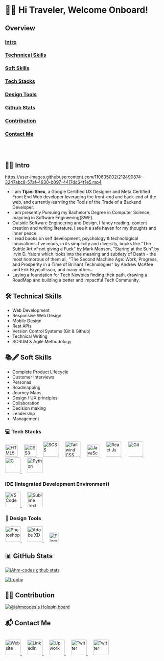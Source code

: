 # 👨‍✈️ Hi Traveler, Welcome Onboard!
## Overview 
### [Intro](https://github.com/iAhm-codes/iAhm-codes/edit/main/README.md#%EF%B8%8F-intro)
### [Technnical Skills](https://github.com/iAhm-codes/iAhm-codes/edit/main/README.md#-technical-skills)
### [Soft Skills](https://github.com/iAhm-codes/iAhm-codes/edit/main/README.md#-soft-skills)
### [Tech Stacks](https://github.com/iAhm-codes/iAhm-codes/edit/main/README.md#-tech-stacks)
### [Design Tools](https://github.com/iAhm-codes/iAhm-codes/edit/main/README.md#-design-tools)
### [Github Stats](https://github.com/iAhm-codes/iAhm-codes/edit/main/README.md#-github-stats)
### [Contribution](https://github.com/iAhm-codes/iAhm-codes/edit/main/README.md#-contribution)
### [Contact Me](https://github.com/iAhm-codes/iAhm-codes/edit/main/README.md#-contact-me)
<br>
<br>

## 👷‍♂️ Intro

https://user-images.githubusercontent.com/110635002/212490874-3247abc8-57af-4930-b097-4417dc64f1e5.mp4

- I am **Tijani Sheu**, a Google Certified UX Designer and Meta Certified Front End Web developer leveraging the front-end and back-end of the web, and currently learning the Tools of the Trade of a Backend Developer.
- I am presently Pursuing my Bachelor's Degree in Computer Science, majoring in Software Engineering(SWE).
- Outside Software Engineering and Design, I fancy reading, content creation and writing literature. I see it a safe haven for my thoughts and inner peace.
- I read books on self development, psychology & technological innovations. I've reads, in its simplicity and diversity, books like "The Subtle Art of not giving a Fuck" by Mark Manson, "Staring at the Sun" by Irvin D. Yalom which looks into the meaning and subtlety of Death - the most homorous of them all, "The Second Machine Age: Work, Progress, and Prosperity in a Time of Brilliant Technologies" by Andrew McAfee and Erik Brynjolfsson, and many others.
- Laying a foundation for Tech Newbies finding their path, drawing a RoadMap and building a better and impactful Tech Community. 

## 🛠 Technical Skills

- Web Development
- Responsive Web Design
- Mobile Design
- Rest APIs
- Version Control Systems (Git & Github)
- Technical Writing
- SCRUM & Agile Methodology

## 📚🖋 Soft Skills
- Complete Product Lifecycle
- Customer Interviews
- Personas
- Roadmapping
- Journey Maps
- Design / UX principles
- Collaboration
- Decision making
- Leadership
- Management

### 💻 Tech Stacks
<a href="https://www.w3.org/TR/html5/">
  <img src="https://user-images.githubusercontent.com/110635002/212481330-1665da36-786f-4b1f-9274-0ad47a9ad1e1.png" alt="HTML5" width="40" height="auto">
</a>
&emsp;
<a href="https://www.w3.org/TR/CSS/">
  <img src="https://user-images.githubusercontent.com/110635002/212481424-58c4568a-428f-4c22-922a-5812474803b6.png" alt="CSS3" width="40" height="auto">
</a>
&emsp;
<a href="https://sass-lang.com/">
  <img src="https://user-images.githubusercontent.com/110635002/212481448-27f9436f-05f9-46f8-8005-c3f08ad7afe2.png" alt="SCSS" width="50" height="auto">
</a>
&emsp;
<a href="https://tailwindcss.com/">
  <img src="https://user-images.githubusercontent.com/110635002/212481476-1013b4cb-a201-42f5-a1d1-05c18487b69f.png" alt="Tailwind CSS" width="50" height="auto">
</a>
&emsp;
<a href="https://developer.mozilla.org/en-US/docs/Web/JavaScript/">
  <img src="https://user-images.githubusercontent.com/110635002/212481579-6386d75a-dc45-43dd-9abf-4378402b5cc7.png" alt="JavaScript" width="40" height="auto">
</a>
&emsp;
<a href="https://reactjs.org/">
  <img src="https://user-images.githubusercontent.com/110635002/212481505-5cbf2f8f-c273-4e66-9a3a-37509bc57b95.png" alt="React Js" width="50" height="auto">
</a>
&emsp;
<a href="https://git-scm.com/">
  <img src="https://user-images.githubusercontent.com/110635002/212484464-3364eeed-e9b1-437e-ac1c-7f91754074fe.png" alt="Git" width="50" height="auto">
</a>
&emsp;
<a href="https://en.wikipedia.org/wiki/C_(programming_language)">
  <img src="https://user-images.githubusercontent.com/110635002/227422016-4e465093-efe5-47f4-bc96-bbae394e40f0.png" alt="C" width="50" height="auto">
</a>
&emsp;
<a href="https://docs.python.org">
  <img src="https://github.com/get-icon/geticon/raw/master/icons/python.svg" alt="Python" width="50" height="auto">
</a>
<br>

### IDE (Integrated Development Environment)
<a href="https://code.visualstudio.com/">
  <img src="https://user-images.githubusercontent.com/110635002/212912529-cf41e88b-fe6d-4c3c-ad00-2b22eb81a490.png" alt="VS Code" width="50" height="auto">
</a>
&emsp;
<a href="https://www.sublimetext.com/">
  <img src="https://user-images.githubusercontent.com/110635002/212912733-aa6f1fb4-8749-498c-a1f0-35490328a2bd.png" alt="Sublime Text" width="50" height="auto">
</a>
<br>

### 🎨 Design Tools
<a href="https://www.adobe.com/">
  <img src="https://user-images.githubusercontent.com/110635002/212484834-ece6a7f9-27e8-4e5f-aea1-f148530d5b50.png" alt="Photoshop" width="50" height="auto">
</a>
&emsp;
<a href="https://www.adobe.com/">
  <img src="https://user-images.githubusercontent.com/110635002/212485088-2f7135cf-9ff9-4ce7-bbd0-d42bbf61e998.png" alt="Adobe XD" width="50" height="auto">
</a>
&emsp;
<a href="https://www.figma.com/">
  <img src="https://user-images.githubusercontent.com/110635002/212485203-29499c65-e805-474b-b1da-c5fbb6abb7cb.png" alt="Figma" width="30" height="auto">
</a>
<br>

## 📊 GitHub Stats

[![iAhm-codes github stats](https://github-readme-stats.vercel.app/api?username=iahm-codes&count_private=true&show_icons=true&theme=radical)](https://github.com/iAhm-codes/github-readme-stats)
<br>

[![trophy](https://github-profile-trophy.vercel.app/?username=iahm-codes&theme=onedark)](https://github.com/iahm-codes/github-profile-trophy)
<br>

## 👨‍💻 Contribution

[![@iahmcodes's Holopin board](https://holopin.me/iahmcodes)](https://holopin.io/@iahmcodes)
<br>

## 📬 Contact Me
<br>
<a href="https://ahmaddev.netlify.app/">
  <img src="https://user-images.githubusercontent.com/110635002/212486825-d05f5241-9994-4cc1-84a4-d10caf912c46.png" alt="Website" width="50" height="auto">
</a>
&emsp;
<a href="https://www.linkedin.com/in/sheutijani">
  <img src="https://user-images.githubusercontent.com/110635002/212486619-c14c0c5b-baa7-4471-9940-9fac0fecddc1.png" alt="LinkedIn" width="50" height="auto">
</a>
&emsp;
<a href="https://www.upwork.com/freelancers/~016ed46f7a925743a9">
  <img src="https://user-images.githubusercontent.com/110635002/212486360-c9fd4cbd-a65d-4aea-b76a-05d605349148.png" alt="Upwork" width="50" height="auto">
</a>
&emsp;
<a href="https://www.twitter.com/AhmadPMTijani">
  <img src="https://user-images.githubusercontent.com/110635002/212486411-ac907af3-f99c-43e9-8939-d7366f2a59a7.png" alt="Twitter" width="50" height="auto">
</a>
&emsp;
<a href="mailto:omegabliss23@gmail.com">
  <img src="https://user-images.githubusercontent.com/110635002/212486524-5509b1a6-9393-4120-b177-b6c9f0e687d2.png" alt="Twitter" width="50" height="auto">
</a>
